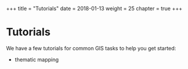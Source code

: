 +++
title = "Tutorials"
date = 2018-01-13
weight = 25
chapter = true
+++

# Tutorials

We have a few tutorials for common GIS tasks to help you get started:

- thematic mapping
